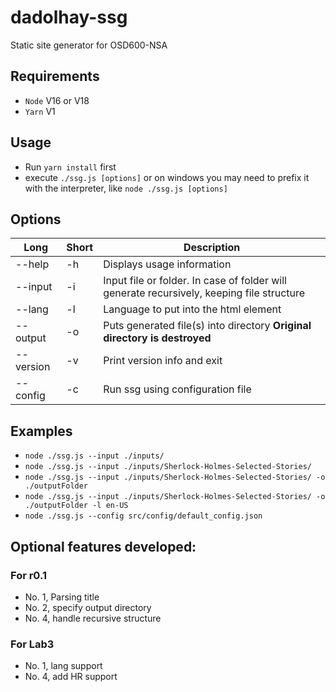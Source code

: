 # dadolhay-ssg

Static site generator for OSD600-NSA

## Requirements

- `Node` V16 or V18
- `Yarn` V1

## Usage

- Run `yarn install` first
- execute `./ssg.js [options]` or on windows you may need to prefix it with the interpreter, like `node ./ssg.js [options]`

## Options

| Long      | Short | Description                                                                               |
| --------- | ----- | ----------------------------------------------------------------------------------------- |
| --help    | -h    | Displays usage information                                                                |
| --input   | -i    | Input file or folder. In case of folder will generate recursively, keeping file structure |
| --lang    | -l    | Language to put into the html element                                                     |
| --output  | -o    | Puts generated file(s) into directory **Original directory is destroyed**                 |
| --version | -v    | Print version info and exit                                                               |
| --config  | -c    | Run ssg using configuration file |

## Examples

- `node ./ssg.js --input ./inputs/`
- `node ./ssg.js --input ./inputs/Sherlock-Holmes-Selected-Stories/`
- `node ./ssg.js --input ./inputs/Sherlock-Holmes-Selected-Stories/ -o ./outputFolder`
- `node ./ssg.js --input ./inputs/Sherlock-Holmes-Selected-Stories/ -o ./outputFolder -l en-US`
- `node ./ssg.js --config src/config/default_config.json`

## Optional features developed:

### For r0.1

- No. 1, Parsing title
- No. 2, specify output directory
- No. 4, handle recursive structure

### For Lab3

- No. 1, lang support
- No. 4, add HR support
